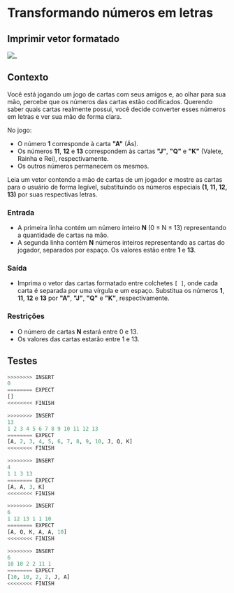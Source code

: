 # Transformando números em letras

## Imprimir vetor formatado

![_](https://raw.githubusercontent.com/qxcodefup/arcade/master/base/cartas/cover.jpg)

## Contexto

Você está jogando um jogo de cartas com seus amigos e, ao olhar para sua mão, percebe que os números das cartas estão codificados. Querendo saber quais cartas realmente possui, você decide converter esses números em letras e ver sua mão de forma clara.

No jogo:

- O número **1** corresponde à carta **"A"** (Ás).
- Os números **11**, **12** e **13** correspondem às cartas **"J"**, **"Q"** e **"K"** (Valete, Rainha e Rei), respectivamente.
- Os outros números permanecem os mesmos.

Leia um vetor contendo a mão de cartas de um jogador e mostre as cartas para o usuário de forma legível, substituindo os números especiais **(1, 11, 12, 13)** por suas respectivas letras.

### Entrada

- A primeira linha contém um número inteiro **N** (0 ≤ N ≤ 13) representando a quantidade de cartas na mão.
- A segunda linha contém **N** números inteiros representando as cartas do jogador, separados por espaço. Os valores estão entre **1** e **13**.

### Saída

- Imprima o vetor das cartas formatado entre colchetes `[ ]`, onde cada carta é separada por uma vírgula e um espaço. Substitua os números **1**, **11**, **12** e **13** por **"A"**, **"J"**, **"Q"** e **"K"**, respectivamente.

### Restrições

- O número de cartas **N** estará entre 0 e 13.
- Os valores das cartas estarão entre 1 e 13.

## Testes

```py
>>>>>>>> INSERT
0
======== EXPECT
[]
<<<<<<<< FINISH
```

```py
>>>>>>>> INSERT
13
1 2 3 4 5 6 7 8 9 10 11 12 13
======== EXPECT
[A, 2, 3, 4, 5, 6, 7, 8, 9, 10, J, Q, K]
<<<<<<<< FINISH
```

```py
>>>>>>>> INSERT
4
1 1 3 13
======== EXPECT
[A, A, 3, K]
<<<<<<<< FINISH
```

```py
>>>>>>>> INSERT
6
1 12 13 1 1 10
======== EXPECT
[A, Q, K, A, A, 10]
<<<<<<<< FINISH
```

```py
>>>>>>>> INSERT
6
10 10 2 2 11 1
======== EXPECT
[10, 10, 2, 2, J, A]
<<<<<<<< FINISH
```

